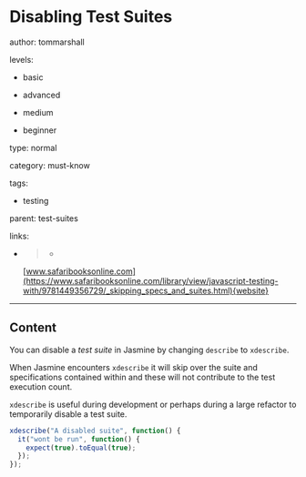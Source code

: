 # Disabling Test Suites
author: tommarshall

levels:

  - basic

  - advanced

  - medium

  - beginner

type: normal

category: must-know

tags:

  - testing

parent: test-suites

links:

  - >-
    [www.safaribooksonline.com](https://www.safaribooksonline.com/library/view/javascript-testing-with/9781449356729/_skipping_specs_and_suites.html){website}

---
## Content

You can disable a *test suite* in Jasmine by changing `describe` to `xdescribe`. 

When Jasmine encounters `xdescribe` it will skip over the suite and specifications contained within and these will not contribute to the test execution count.

`xdescribe` is useful during development or perhaps during a large refactor to temporarily disable a test suite.

```JavaScript
xdescribe("A disabled suite", function() {
  it("wont be run", function() {
    expect(true).toEqual(true);
  });
});
```